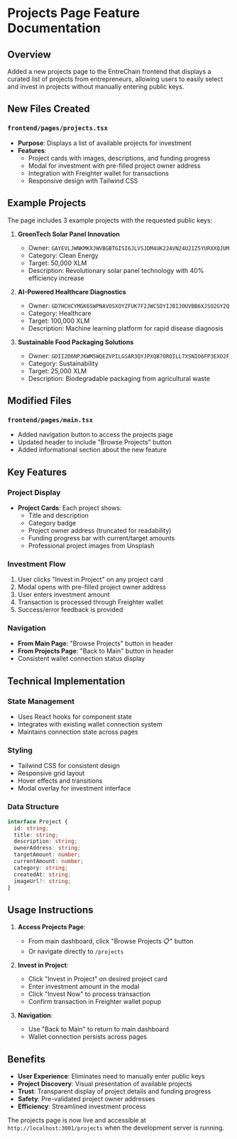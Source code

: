 # Projects Page Feature Documentation

## Overview
Added a new projects page to the EntreChain frontend that displays a curated list of projects from entrepreneurs, allowing users to easily select and invest in projects without manually entering public keys.

## New Files Created

### `frontend/pages/projects.tsx`
- **Purpose**: Displays a list of available projects for investment
- **Features**:
  - Project cards with images, descriptions, and funding progress
  - Modal for investment with pre-filled project owner address
  - Integration with Freighter wallet for transactions
  - Responsive design with Tailwind CSS

## Example Projects
The page includes 3 example projects with the requested public keys:

1. **GreenTech Solar Panel Innovation**
   - Owner: `GAYEVLJWNKMKXJWVBGBTGISI6JLVSJDM4UK224VN24U2IZ5YURXXQJUM`
   - Category: Clean Energy
   - Target: 50,000 XLM
   - Description: Revolutionary solar panel technology with 40% efficiency increase

2. **AI-Powered Healthcare Diagnostics**
   - Owner: `GD7HCHCYMGK6SWPNAVOSXOYZFUK7F2JWC5DYIJBIJOUVBB6XJSO2GY2Q`
   - Category: Healthcare
   - Target: 100,000 XLM
   - Description: Machine learning platform for rapid disease diagnosis

3. **Sustainable Food Packaging Solutions**
   - Owner: `GDII2D6NPJKWM5WQEZVPILGSAR3QYJPXQB7OROILL7XSNIO6FP3EXO2F`
   - Category: Sustainability
   - Target: 25,000 XLM
   - Description: Biodegradable packaging from agricultural waste

## Modified Files

### `frontend/pages/main.tsx`
- Added navigation button to access the projects page
- Updated header to include "Browse Projects" button
- Added informational section about the new feature

## Key Features

### Project Display
- **Project Cards**: Each project shows:
  - Title and description
  - Category badge
  - Project owner address (truncated for readability)
  - Funding progress bar with current/target amounts
  - Professional project images from Unsplash

### Investment Flow
1. User clicks "Invest in Project" on any project card
2. Modal opens with pre-filled project owner address
3. User enters investment amount
4. Transaction is processed through Freighter wallet
5. Success/error feedback is provided

### Navigation
- **From Main Page**: "Browse Projects" button in header
- **From Projects Page**: "Back to Main" button in header
- Consistent wallet connection status display

## Technical Implementation

### State Management
- Uses React hooks for component state
- Integrates with existing wallet connection system
- Maintains connection state across pages

### Styling
- Tailwind CSS for consistent design
- Responsive grid layout
- Hover effects and transitions
- Modal overlay for investment interface

### Data Structure
```typescript
interface Project {
  id: string;
  title: string;
  description: string;
  ownerAddress: string;
  targetAmount: number;
  currentAmount: number;
  category: string;
  createdAt: string;
  imageUrl?: string;
}
```

## Usage Instructions

1. **Access Projects Page**:
   - From main dashboard, click "Browse Projects 📋" button
   - Or navigate directly to `/projects`

2. **Invest in Project**:
   - Click "Invest in Project" on desired project card
   - Enter investment amount in the modal
   - Click "Invest Now" to process transaction
   - Confirm transaction in Freighter wallet popup

3. **Navigation**:
   - Use "Back to Main" to return to main dashboard
   - Wallet connection persists across pages

## Benefits

- **User Experience**: Eliminates need to manually enter public keys
- **Project Discovery**: Visual presentation of available projects
- **Trust**: Transparent display of project details and funding progress
- **Safety**: Pre-validated project owner addresses
- **Efficiency**: Streamlined investment process

The projects page is now live and accessible at `http://localhost:3001/projects` when the development server is running.
